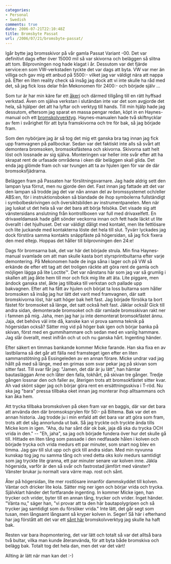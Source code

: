 ```yaml
---
categories:
- Personal
- Swedish
comments: true
date: 2006-07-21T22:10:48Z
title: Bromsbyte Passat
url: /2006/07/21/bromsbyte-passat/
---
```


Igår bytte jag bromsskivor på vår gamla Passat Variant -00.  Det var
definitivt dags efter över 15000 mil så var skivorna och beläggen så
slitna att tom. Bilprovningen nog hade klagat i år.  Dessutom var det
fjärde service:en som VW-verkstaden tyckte det var dags att byta.  VW
var mer än villiga och gav mig ett anbud på 5500:- vilket jag var
väldigt nära att nappa på.  Efter en liten reality check så insåg jag
dock att vi inte skulle ha råd med det, så jag fick loss delar från
Mekonomen för 2400:- och började själv&nbsp;...

Som tur är har min käre far ett [åkeri][1] och därmed tillgång till en
rätt hyffsad verkstad.  Även om själva verkstan i slutändan inte var det
som avgjorde det hela, så hjälper det att ha lyftar och verktyg till
hands.  Till min hjälp hade jag dessutom, eftersom jag sparat en massa
pengar redan, köpt in en Haynes-manual och ett [bromskolvverktyg][2].
Haynes-manualen hade två skiftnycklar av fem i svårighet för att byta
framskivorna och tre för bak, så jag började fram.

Som den nybörjare jag är så tog det mig ett ganska bra tag innan jag
fick upp framvagnen på pallbockar.  Sedan var det faktiskt inte alls så
svårt att demontera bromsoken, bromsoksfästena och skivorna.  Skivorna
satt helt löst och lossnade av sig själva.  Monteringen var heller inte
svår efter att ha skrapat rent de urfasade områdena i oken där beläggen
skall glida.  Det enda jag glömde fram och var tvungen att ta av hjulen
igen för var de där bromsoksfjädrarna.

Beläggen fram på Passaten har förslitningsvarnare.  Jag hade aldrig sett
den lampan lysa förrut, men nu gjorde den det.  Fast innan jag fattade
att det var den lampan så trodde jag det var nån annan del av
bromssystemet och/eller ABS:en, för i instruktionsboken så blandade de
ihop symbolerna fullständigt i symbolbeskrivingen och översiktsbilden av
instrumentpanelen.  Men när jag luskat ut det hela så var det bara att
börja felsöka.  Det visade sig att vänstersidans anslutning från
kontrollboxen var full med drivaxelfett.  En drivaxeldamask hade gått
sönder veckorna innan och fett hade läckt ut lite överallt i det
hjulhuset.  Det var väldigt dåligt med kontakt, men lite fettlösare och
lite juckande med kontakterna löste det hela till slut.  Tyvärr lyckades
jag dock förstöra samma kontakts snäppfäste på högersidan, så jag fick
fixera den med eltejp.  Hoppas det håller till bilprovningen den 24:e!

Dags för bromsarna bak, det var här det började strula.  Min fina
Haynes-manual svamlade om att man skulle kasta bort styrsprintbultarna
efter varje demontering.  På Mekonomen hade de inga såna i lager och på
VW så erkände de efter ett tag att det troligen räckte att göra rent de
gamla och möjligen lägga på lite Loctite™.  Det var nånstans här som jag
var så grumlig i skallen att jag åkte hem till mor och fick mig lite att
äta. Lite piggare, men ändock ganska stel, åkte jag tillbaka till
verkstan och pallade upp bakvagnen.  Efter att ha fått av hjulen och
börjat ta loss bultarna som håller bromsoken så insåg jag hur lätt det
varit med framvagnen, där satt bromskivorna löst, här satt höger bak
helt fast.  Jag började försöka ta bort fästet för bromsoket så länge,
det satt också helt fast.  Jäklar också!  Gick till andra sidan,
demonterade bromsoket och där ramlade bromsskivan rakt ner i famnen på
mig.  Jaha, men jag har ju inte demonterat bromsokfästet ännu.  Jaja,
det behövs väl inte då, kanske kan vi prova samma teknik på högersidan
också?  Sätter mig vid på höger bak igen och börjar banka på skivan,
först med en gummihammare och sedan med en vanlig hammare.  Jag slår
överallt, mest inifrån och ut och nu ganska hårt.  Ingenting händer.

Efter säkert en timmas bankande kommer Micke farande.  Han ska fixa en
av lastbilarna så det går att fälla ned framsteget igen efter en liten
sammanstötning på Essingeleden av en annan förare.  Micke undrar vad jag
hållt på med så länge, med en grimas som svar pekar jag på skivan som
sitter fast.  Till svar får jag: "Jamen, det där är ju lätt", han hämtar
bautasläggan Arne och låter den falla, tokhårt, på skivan tre gånger.
Tredje gången lossnar den och faller av, återigen trots att
bromsokfästet sitter kvar.  Ah vad skönt säger jag och börjar göra rent
en ersättningsskiva i T-röd.  Nu ska jag "bara" pressa tillbaka oket
innan jag monterar ihop alltsammans och kan åka hem.

Att trycka tillbaka bromskolven på oken fram var en baggis, där var det
bara att använda den där bromsoksprylen för 50:- på Biltema.  Bak var
det en annan historia.  Jag trodde ju i min enfald att det bara var att
göra som fram, trots att det såg annorlunda ut bak.  Så jag tryckte och
tryckte ända tills Micke kom in igen.  "Aha, du har sånt där ok bak,
jaja då ska du trycka OCH vrida in den." -- "Eh, jaha", sa jag och
började fundera över hur det skulle gå till.  Hittade en liten tång som
passade i den nedfasade hålen i kolven och började trycka och vrida
medurs ett par minuter, som snart nog blev en timma.  Jag gav till slut
upp och gick till andra sidan.  Med min nyvunna kunskap tog jag nu samma
tång och vred detta oks kolv medurs samtidigt som jag tryckte lite
granna, ett par minuter senare var kolven inne.  Jäkla högersida, varför
är den så svår och fastrostad jämfört med vänster? Vänster  brukar ju
normalt vara värre map. rost och sånt.

Åter på högersidan, lite mer rostlösare innanför dammskyddet till
kolven.  Väntar och dricker lite kola. Sätter mig ner igen och börjar
vrida och trycka. Självklart händer det fortfarande ingenting.  In
kommer Micke igen, han trycker och vrider, byter till en annan tång,
trycker och vrider.  Inget händer.  "Vänta nu," säger han, "vi provar
att ta den här bautapolygripen och så trycker jag samtidigt som du
försöker vrida."  Inte lätt, det går segt som tusan, men långsamt
långsamt så kryper kolven in.  Seger!  Så här i efterhand har jag
förstått att det var ett [sånt här][3] bromskolvverktyg jag skulle ha
haft bak.

Resten var bara ihopmontering, det var lätt och totalt så var det alltså
bara två bultar, vilka man kunde återanvända, för att byta både
bromskiva och belägg bak.  Totalt tog det hela dan, men det var det
värt!

Allting är lätt när man kan det :-)

[1]: https://web.archive.org/web/20090207083722/http://lassesakeri.se/
[2]: https://web.archive.org/web/20090601001422/http://www.biltema.se/products/product.asp?iSecId=506&iItemId=82463
[3]: https://web.archive.org/web/20090601001422/http://www.biltema.se/products/product.asp?iSecId=506&iItemId=82465
